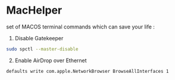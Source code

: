 MacHelper
=========

set of MACOS terminal commands which can save your life : 


1. Disable Gatekeeper 

```bash
sudo spctl --master-disable
```

2. Enable AirDrop over Ethernet

```bash
defaults write com.apple.NetworkBrowser BrowseAllInterfaces 1
```
